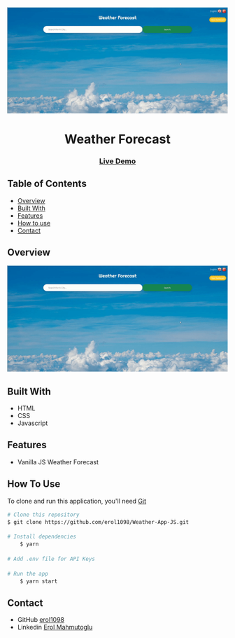 
![Alt Text](./img/weatherapp.gif)
<!-- Please update value in the {}  -->

<h1 align="center">Weather Forecast</h1>

<div align="center">
  <h3>
    <a href="https://weather-app1098.netlify.app/">
      Live Demo
    </a>
 
  </h3>
</div>

<!-- TABLE OF CONTENTS -->

## Table of Contents

- [Overview](#overview)
- [Built With](#built-with)
- [Features](#features)
- [How to use](#how-to-use)
- [Contact](#contact)

<!-- OVERVIEW -->

## Overview

![Alt Text](./img/weatherapp.gif)

## Built With

<!-- This section should list any major frameworks that you built your project using. Here are a few examples.-->

- HTML
- CSS
- Javascript


## Features

- Vanilla JS Weather Forecast

## How To Use

<!-- This is an example, please update according to your application -->

To clone and run this application, you'll need [Git](https://git-scm.com)

```bash
# Clone this repository
$ git clone https://github.com/erol1098/Weather-App-JS.git

# Install dependencies
    $ yarn

# Add .env file for API Keys

# Run the app
    $ yarn start
```

## Contact

- GitHub [erol1098](https://github.com/erol1098)
- Linkedin [Erol Mahmutoglu](https://www.linkedin.com/in/erol-mahmutoglu/)
